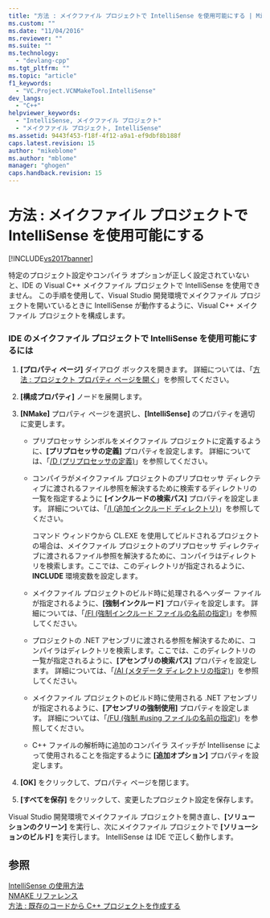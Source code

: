 ```yaml
---
title: "方法 : メイクファイル プロジェクトで IntelliSense を使用可能にする | Microsoft Docs"
ms.custom: ""
ms.date: "11/04/2016"
ms.reviewer: ""
ms.suite: ""
ms.technology: 
  - "devlang-cpp"
ms.tgt_pltfrm: ""
ms.topic: "article"
f1_keywords: 
  - "VC.Project.VCNMakeTool.IntelliSense"
dev_langs: 
  - "C++"
helpviewer_keywords: 
  - "IntelliSense, メイクファイル プロジェクト"
  - "メイクファイル プロジェクト, IntelliSense"
ms.assetid: 9443f453-f18f-4f12-a9a1-ef9dbf8b188f
caps.latest.revision: 15
author: "mikeblome"
ms.author: "mblome"
manager: "ghogen"
caps.handback.revision: 15
---
```

# 方法 : メイクファイル プロジェクトで IntelliSense を使用可能にする
[!INCLUDE[vs2017banner](../assembler/inline/includes/vs2017banner.md)]

特定のプロジェクト設定やコンパイラ オプションが正しく設定されていないと、IDE の Visual C\+\+ メイクファイル プロジェクトで IntelliSense を使用できません。  この手順を使用して、Visual Studio 開発環境でメイクファイル プロジェクトを開いているときに IntelliSense が動作するように、Visual C\+\+ メイクファイル プロジェクトを構成します。  
  
### IDE のメイクファイル プロジェクトで IntelliSense を使用可能にするには  
  
1.  **\[プロパティ ページ\]** ダイアログ ボックスを開きます。  詳細については、「[方法 : プロジェクト プロパティ ページを開く](../misc/how-to-open-project-property-pages.md)」を参照してください。  
  
2.  **\[構成プロパティ\]** ノードを展開します。  
  
3.  **\[NMake\]** プロパティ ページを選択し、**\[IntelliSense\]** のプロパティを適切に変更します。  
  
    -   プリプロセッサ シンボルをメイクファイル プロジェクトに定義するように、**\[プリプロセッサの定義\]** プロパティを設定します。  詳細については、「[\/D \(プリプロセッサの定義\)](../build/reference/d-preprocessor-definitions.md)」を参照してください。  
  
    -   コンパイラがメイクファイル プロジェクトのプリプロセッサ ディレクティブに渡されるファイル参照を解決するために検索するディレクトリの一覧を指定するように **\[インクルードの検索パス\]** プロパティを設定します。  詳細については、「[\/I \(追加インクルード ディレクトリ\)](../build/reference/i-additional-include-directories.md)」を参照してください。  
  
         コマンド ウィンドウから CL.EXE を使用してビルドされるプロジェクトの場合は、メイクファイル プロジェクトのプリプロセッサ ディレクティブに渡されるファイル参照を解決するために、コンパイラはディレクトリを検索します。ここでは、このディレクトリが指定されるように、**INCLUDE** 環境変数を設定します。  
  
    -   メイクファイル プロジェクトのビルド時に処理されるヘッダー ファイルが指定されるように、**\[強制インクルード\]** プロパティを設定します。  詳細については、「[\/FI \(強制インクルード ファイルの名前の指定\)](../Topic/-FI%20\(Name%20Forced%20Include%20File\).md)」を参照してください。  
  
    -   プロジェクトの .NET アセンブリに渡される参照を解決するために、コンパイラはディレクトリを検索します。ここでは、このディレクトリの一覧が指定されるように、**\[アセンブリの検索パス\]** プロパティを設定します。  詳細については、「[\/AI \(メタデータ ディレクトリの指定\)](../build/reference/ai-specify-metadata-directories.md)」を参照してください。  
  
    -   メイクファイル プロジェクトのビルド時に使用される .NET アセンブリが指定されるように、**\[アセンブリの強制使用\]** プロパティを設定します。  詳細については、「[\/FU \(強制 \#using ファイルの名前の指定\)](../build/reference/fu-name-forced-hash-using-file.md)」を参照してください。  
  
    -   C\+\+ ファイルの解析時に追加のコンパイラ スイッチが Intellisense によって使用されることを指定するように **\[追加オプション\]** プロパティを設定します。  
  
4.  **\[OK\]** をクリックして、プロパティ ページを閉じます。  
  
5.  **\[すべてを保存\]** をクリックして、変更したプロジェクト設定を保存します。  
  
 Visual Studio 開発環境でメイクファイル プロジェクトを開き直し、**\[ソリューションのクリーン\]** を実行し、次にメイクファイル プロジェクトで **\[ソリューションのビルド\]** を実行します。  IntelliSense は IDE で正しく動作します。  
  
## 参照  
 [IntelliSense の使用方法](../Topic/Using%20IntelliSense.md)   
 [NMAKE リファレンス](../build/nmake-reference.md)   
 [方法 : 既存のコードから C\+\+ プロジェクトを作成する](../ide/how-to-create-a-cpp-project-from-existing-code.md)